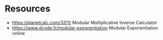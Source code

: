 # Resources
* https://planetcalc.com/3311/ Modular Multiplicative Inverse Calculator
* https://www.dcode.fr/modular-exponentiation Modular Exponentiation online
